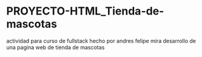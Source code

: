 # PROYECTO-HTML_Tienda-de-mascotas
actividad para curso de fullstack hecho por andres felipe mira desarrollo de una pagina web de tienda de mascotas

